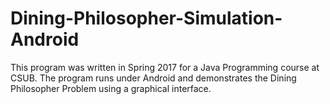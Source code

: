 # Dining-Philosopher-Simulation-Android

This program was written in Spring 2017 for a Java Programming course at CSUB. The program runs under Android and demonstrates 
the Dining Philosopher Problem using a graphical interface.
